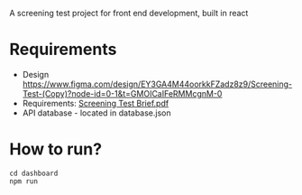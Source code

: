 A screening test project for front end development, built in react 

# Requirements
- Design https://www.figma.com/design/EY3GA4M44oorkkFZadz8z9/Screening-Test-(Copy)?node-id=0-1&t=GMOICaIFeRMMcgnM-0
- Requirements: [Screening Test Brief.pdf](https://github.com/user-attachments/files/16158859/Screening.Test.Brief.pdf)
- API database - located in database.json

# How to run?
```
cd dashboard
npm run
 ```



